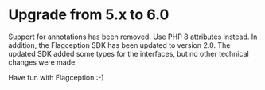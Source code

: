 # Upgrade from 5.x to 6.0
Support for annotations has been removed. Use PHP 8 attributes instead. In addition, the Flagception SDK has been updated to version 2.0.
The updated SDK added some types for the interfaces, but no other technical changes were made.

Have fun with Flagception :-)
